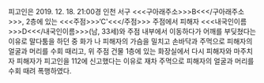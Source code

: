 피고인은 2019. 12. 18. 21:00경 인천 서구 <<<구아래주소>>>B<<</구아래주소>>>, 2층에 있는 <<<주점>>>‘C'<<</주점>>> 주점에서 피해자 <<<내국인이름>>>D<<</내국인이름>>>(남, 33세)와 주점 내부에서 이동하다가 어깨를 부딪쳤다는 이유로 말다툼을 하던 중 화가 나 피해자의 가슴을 밀치고 손바닥과 주먹으로 피해자의 얼굴과 머리를 수회 때리고, 위 주점 건물 1층에 있는 화장실에서 다시 피해자와 마주치자 피해자가 피고인을 112에 신고했다는 이유로 재차 주먹으로 피해자의 얼굴과 머리를 수회 때려 폭행하였다.